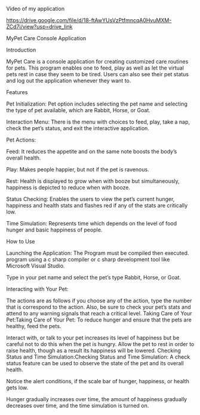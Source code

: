 Video of my application

https://drive.google.com/file/d/18-ftAwYUsVzPtfmncqA0HvuMXM-ZCd7i/view?usp=drive_link

MyPet Care Console Application 
 
 Introduction 
 
 MyPet Care is a console application for creating customized care routines for pets. This program enables one to feed, play as well as let the virtual pets rest in case they seem to be tired. Users can also see their pet status and log out the application whenever they want to. 
 
 Features 
 
 Pet Initialization: Pet option includes selecting the pet name and selecting the type of pet available, which are Rabbit, Horse, or Goat. 
 
  Interaction Menu: There is the menu with choices to feed, play, take a nap, check the pet’s status, and exit the interactive application. 
 
 Pet Actions: 
 
 Feed: It reduces the appetite and on the same note boosts the body’s overall health. 
 
 Play: Makes people happier, but not if the pet is ravenous. 
 
 Rest: Health is displayed to grow when with booze but simultaneously, happiness is depicted to reduce when with booze. 
 
 Status Checking: Enables the users to view the pet’s current hunger, happiness and health stats and flashes red if any of the stats are critically low. 
 
 Time Simulation: Represents time which depends on the level of food hunger and basic happiness of people. 
 
 How to Use 
 
 Launching the Application: 
 The Program must be compiled then executed. program using a c sharp compiler or c sharp development tool like Microsoft Visual Studio. 
 
 Type in your pet name and select the pet’s type Rabbit, Horse, or Goat. 
 
 Interacting with Your Pet: 
 
 The actions are as follows if you choose any of the action, type the number that is correspond to the action. 
 Also, be sure to check your pet’s stats and attend to any warning signals that reach a critical level. 
 Taking Care of Your Pet:Taking Care of Your Pet: 
 To reduce hunger and ensure that the pets are healthy, feed the pets. 
 
 Interact with, or talk to your pet increases its level of happiness but be careful not to do this when the pet is hungry. 
 Allow the pet to rest in order to raise health, though as a result its happiness will be lowered. 
 Checking Status and Time Simulation:Checking Status and Time Simulation: 
 A check status feature can be used to observe the state of the pet and its overall health. 
 
 Notice the alert conditions, if the scale bar of hunger, happiness, or health gets low. 
 
 Hunger gradually increases over time, the amount of happiness gradually decreases over time, and the time simulation is turned on. 
 
